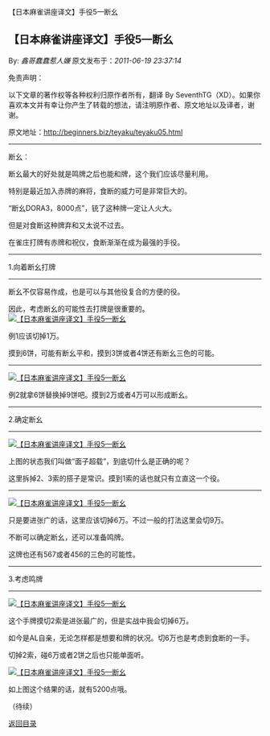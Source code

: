 【日本麻雀讲座译文】手役5—断幺
## 【日本麻雀讲座译文】手役5—断幺

By: *鑫哥蠢蠢惹人嫌* 原文发布于：*2011-06-19 23:37:14*

免责声明：

以下文章的著作权等各种权利归原作者所有，翻译 By
SeventhTG（XD）。如果你喜欢本文并有幸让你产生了转载的想法，请注明原作者、原文地址以及译者，谢谢。

原文地址：http://beginners.biz/teyaku/teyaku05.html

------------------------------------------------------------------------------------

断幺：

断幺最大的好处就是鸣牌之后也能和牌，这个我们应该尽量利用。

特别是最近加入赤牌的麻将，食断的威力可是非常巨大的。

“断幺DORA3，8000点”，铳了这种牌一定让人火大。

但是对食断这种牌弃和又太说不过去。

在雀庄打牌有赤牌和祝仪，食断渐渐在成为最强的手役。

------------------------------------------------------------------------------------

1.向着断幺打牌

------------------------------------------------------------------------------------

断幺不仅容易作成，也是可以与其他役复合的方便的役。

因此，考虑断幺的可能性去打牌是很重要的。
[![【日本麻雀讲座译文】手役5&mdash;断幺](http://s9.sinaimg.cn/middle/7f78b76fxa6128bcd7428&amp;690)](http://photo.blog.sina.com.cn/showpic.html#blogid=7f78b76f0100sss9&url=http://s9.sinaimg.cn/orignal/7f78b76fxa6128bcd7428)

例1应该切掉1万。

摸到6饼，可能有断幺平和，摸到3饼或者4饼还有断幺三色的可能。

------------------------------------------------------------------------------------
[![【日本麻雀讲座译文】手役5&mdash;断幺](http://s13.sinaimg.cn/middle/7f78b76fxa6129073b55c&amp;690)](http://photo.blog.sina.com.cn/showpic.html#blogid=7f78b76f0100sss9&url=http://s13.sinaimg.cn/orignal/7f78b76fxa6129073b55c)

例2就拿6饼替换掉9饼吧。摸到2万或者4万可以形成断幺。

------------------------------------------------------------------------------------

2.确定断幺

------------------------------------------------------------------------------------
[![【日本麻雀讲座译文】手役5&mdash;断幺](http://s6.sinaimg.cn/middle/7f78b76fxa612971021b5&amp;690)](http://photo.blog.sina.com.cn/showpic.html#blogid=7f78b76f0100sss9&url=http://s6.sinaimg.cn/orignal/7f78b76fxa612971021b5)

上图的状态我们叫做“面子超载”，到底切什么是正确的呢？

这里拆掉2、3索的搭子是常识。摸到1索的话也就只有立直这一个役。

------------------------------------------------------------------------------------
[![【日本麻雀讲座译文】手役5&mdash;断幺](http://s1.sinaimg.cn/middle/7f78b76fxa6129e2d2000&amp;690)](http://photo.blog.sina.com.cn/showpic.html#blogid=7f78b76f0100sss9&url=http://s1.sinaimg.cn/orignal/7f78b76fxa6129e2d2000)

只是要进张广的话，这里应该切掉6万。不过一般的打法这里会切9万。

不断可以确定断幺，还可以准备鸣牌。

这牌也还有567或者456的三色的可能性。

------------------------------------------------------------------------------------

3.考虑鸣牌

------------------------------------------------------------------------------------
[![【日本麻雀讲座译文】手役5&mdash;断幺](http://s8.sinaimg.cn/middle/7f78b76fxa612a8769747&amp;690)](http://photo.blog.sina.com.cn/showpic.html#blogid=7f78b76f0100sss9&url=http://s8.sinaimg.cn/orignal/7f78b76fxa612a8769747)

这个手牌摸切2索是进张最广的，但是实战中我会切掉6万。

如今是AL自亲，无论怎样都是想要和牌的状况。切6万也是考虑到食断的一手。

切掉2索，碰6万或者2饼之后也只能单面听。

[![【日本麻雀讲座译文】手役5&mdash;断幺](http://s4.sinaimg.cn/middle/7f78b76fxa612b5d81573&amp;690)](http://photo.blog.sina.com.cn/showpic.html#blogid=7f78b76f0100sss9&url=http://s4.sinaimg.cn/orignal/7f78b76fxa612b5d81573)

如上图这个结果的话，就有5200点哦。

（待续）

[返回目录](index.html)
